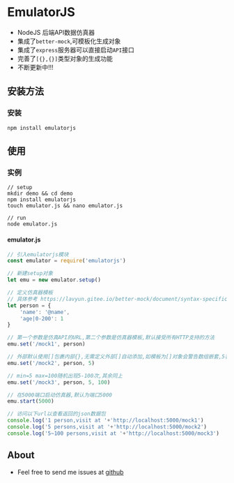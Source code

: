# EmulatorJS
- NodeJS 后端API数据仿真器
- 集成了`better-mock`,可模板化生成对象
- 集成了`express`服务器可以直接启动`API`接口
- 完善了`[{},{}]`类型对象的生成功能
- 不断更新中!!!

## 安装方法

### 安装
~~~shell script
npm install emulatorjs
~~~

## 使用

### 实例

~~~shell script
// setup
mkdir demo && cd demo
npm install emulatorjs
touch emulator.js && nano emulator.js

// run
node emulator.js
~~~

#### emulator.js
~~~javascript
// 引入emulatorjs模块
const emulator = require('emulatorjs')

// 新建setup对象
let emu = new emulator.setup()

// 定义仿真器模板
// 具体参考 https://lavyun.gitee.io/better-mock/document/syntax-specification.html
let person = {
    'name': '@name',
    'age|0-200': 1
}

// 第一个参数是仿真API的URL,第二个参数是仿真器模板,默认接受所有HTTP支持的方法
emu.set('/mock1', person)

// 外部默认使用[]包裹内部{},无需定义外部[]自动添加,如模板为[]对象会警告数组嵌套,5表示内部{}模板定义的object重复出现5次,其余同上
emu.set('/mock2', person, 5)

// min=5 max=100随机出现5-100次,其余同上
emu.set('/mock3', person, 5, 100)

// 在5000端口启动仿真器,默认为端口5000
emu.start(5000)

// 访问以下url以查看返回的json数据包
console.log('1 person,visit at '+'http://localhost:5000/mock1')
console.log('5 persons,visit at '+'http://localhost:5000/mock2')
console.log('5~100 persons,visit at '+'http://localhost:5000/mock3')
~~~

## About
- Feel free to send me issues at [github](https://github.com/cekys/emulatorjs)